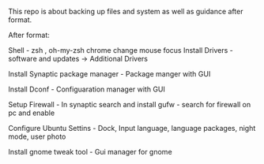 This repo is about backing up files and system as well as guidance after format.



After format:

Shell - zsh , oh-my-zsh
chrome
change mouse focus
Install Drivers - software and updates -> Additional Drivers

Install Synaptic package manager - Package manger with GUI

Install Dconf - Configuaration manager with GUI

Setup Firewall - In synaptic search and install gufw - search for firewall on pc and enable

Configure Ubuntu Settins - Dock, Input language, language packages, night mode, user photo

Install gnome tweak tool - Gui manager for gnome




